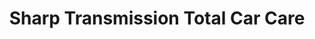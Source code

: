 ---
title: "Sharp Transmission Total Car Care"
url: /kingston/sharp-transmission-total-car-care/
shop: Autowerkstatt
---